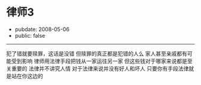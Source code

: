 # 律师3

- pubdate: 2008-05-06
- public: false

--------------------------


犯了错就要赎罪，这话是没错
但赎罪的真正都是犯错的人么
家人甚至亲戚都有可能受到影响
律师用法律手段把钱从一家运往另一家
但这些钱对于哪家来说都是至关重要的
法律并不讲究人情
对于法律来说并没有好人和坏人
只要你有手段法律就是站在你这边的
